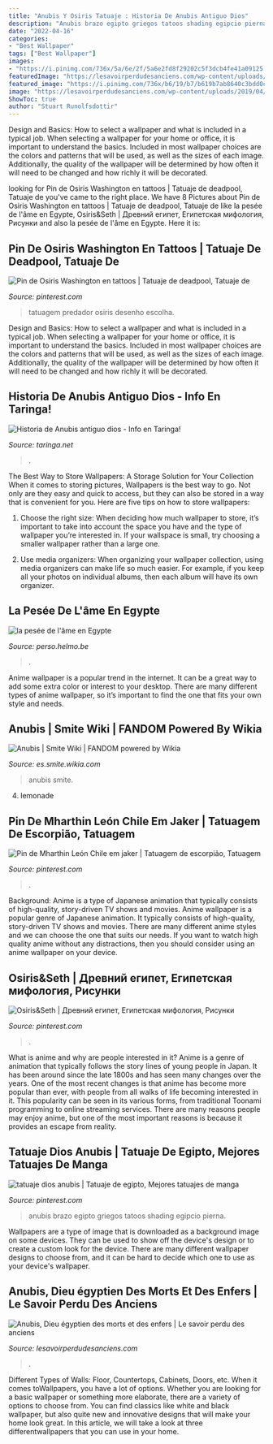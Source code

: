 ```yaml
---
title: "Anubis Y Osiris Tatuaje : Historia De Anubis Antiguo Dios"
description: "Anubis brazo egipto griegos tatoos shading egipcio pierna"
date: "2022-04-16"
categories:
- "Best Wallpaper"
tags: ["Best Wallpaper"]
images:
- "https://i.pinimg.com/736x/5a/6e/2f/5a6e2fd8f29202c5f3dcb4fe41a09125.jpg"
featuredImage: "https://lesavoirperdudesanciens.com/wp-content/uploads/2019/04/511px-Statue_of_the_god_Anubis.jpg"
featured_image: "https://i.pinimg.com/736x/b6/19/b7/b619b7ab8640c3bdd0c60fa707cbdefb.jpg"
image: "https://lesavoirperdudesanciens.com/wp-content/uploads/2019/04/511px-Statue_of_the_god_Anubis.jpg"
ShowToc: true
author: "Stuart Runolfsdottir"
---
```



Design and Basics: How to select a wallpaper and what is included in a typical job.
When selecting a wallpaper for your home or office, it is important to understand the basics. Included in most wallpaper choices are the colors and patterns that will be used, as well as the sizes of each image. Additionally, the quality of the wallpaper will be determined by how often it will need to be changed and how richly it will be decorated.

	

		
looking for Pin de Osiris Washington en tattoos | Tatuaje de deadpool, Tatuaje de you've came to the right place. We have 8 Pictures about Pin de Osiris Washington en tattoos | Tatuaje de deadpool, Tatuaje de like la pesée de l&#039;âme en Egypte, Osiris&amp;Seth | Древний египет, Египетская мифология, Рисунки and also la pesée de l&#039;âme en Egypte. Here it is:
		
    
## Pin De Osiris Washington En Tattoos | Tatuaje De Deadpool, Tatuaje De

<img loading=lazy src="https://i.pinimg.com/736x/ce/c4/d4/cec4d4b34c09fe69273245c6a495e1ae.jpg" onerror="this.onerror=null;this.src='https://tse4.mm.bing.net/th?id=OIP.XPq0UeJ7hamTtE60v9GYJQHaIq&amp;pid=15.1';" alt="Pin de Osiris Washington en tattoos | Tatuaje de deadpool, Tatuaje de">

_Source: pinterest.com_

>tatuagem predador osiris desenho escolha. 

	

Design and Basics: How to select a wallpaper and what is included in a typical job.
When selecting a wallpaper for your home or office, it is important to understand the basics. Included in most wallpaper choices are the colors and patterns that will be used, as well as the sizes of each image. Additionally, the quality of the wallpaper will be determined by how often it will need to be changed and how richly it will be decorated.

    
## Historia De Anubis Antiguo Dios - Info En Taringa!

<img loading=lazy src="http://k42.kn3.net/taringa/6/9/4/9/4/6/9/leocnc/3F1.jpg?5395" onerror="this.onerror=null;this.src='https://tse1.mm.bing.net/th?id=OIP.PuB-2hDqep7aLYjUg8WfLQHaLQ&amp;pid=15.1';" alt="Historia de Anubis antiguo dios - Info en Taringa!">

_Source: taringa.net_

>. 

	

The Best Way to Store Wallpapers: A Storage Solution for Your Collection
When it comes to storing pictures, Wallpapers is the best way to go. Not only are they easy and quick to access, but they can also be stored in a way that is convenient for you. Here are five tips on how to store wallpapers:
1) Choose the right size: When deciding how much wallpaper to store, it’s important to take into account the space you have and the type of wallpaper you’re interested in. If your wallspace is small, try choosing a smaller wallpaper rather than a large one.

2) Use media organizers: When organizing your wallpaper collection, using media organizers can make life so much easier. For example, if you keep all your photos on individual albums, then each album will have its own organizer.

    
## La Pesée De L&#039;âme En Egypte

<img loading=lazy src="https://perso.helmo.be/jamin/images/pesee.jpg" onerror="this.onerror=null;this.src='https://tse1.mm.bing.net/th?id=OIP.pbbsQqLEPoEhZRX2DC9HzQAAAA&amp;pid=15.1';" alt="la pesée de l&#039;âme en Egypte">

_Source: perso.helmo.be_

>. 

	

Anime wallpaper is a popular trend in the internet. It can be a great way to add some extra color or interest to your desktop. There are many different types of anime wallpaper, so it’s important to find the one that fits your own style and needs.

    
## Anubis | Smite Wiki | FANDOM Powered By Wikia

<img loading=lazy src="https://vignette.wikia.nocookie.net/smite6648/images/7/7d/Anubis_Clásico.png/revision/latest?cb=20150520164559&amp;path-prefix=es" onerror="this.onerror=null;this.src='https://tse1.mm.bing.net/th?id=OIP.ILIcqgex0hQQqYK9w64LLQHaJ4&amp;pid=15.1';" alt="Anubis | Smite Wiki | FANDOM powered by Wikia">

_Source: es.smite.wikia.com_

>anubis smite. 

	

4. lemonade 

    
## Pin De Mharthin León Chile Em Jaker | Tatuagem De Escorpião, Tatuagem

<img loading=lazy src="https://i.pinimg.com/736x/b6/19/b7/b619b7ab8640c3bdd0c60fa707cbdefb.jpg" onerror="this.onerror=null;this.src='https://tse1.mm.bing.net/th?id=OIP.9Ep9ZJ518QhUP6QKMQUAyQHaM4&amp;pid=15.1';" alt="Pin de Mharthin León Chile em jaker | Tatuagem de escorpião, Tatuagem">

_Source: pinterest.com_

>. 

	

Background: Anime is a type of Japanese animation that typically consists of high-quality, story-driven TV shows and movies.
Anime wallpaper is a popular genre of Japanese animation. It typically consists of high-quality, story-driven TV shows and movies. There are many different anime styles and we can choose the one that suits our needs. If you want to watch high quality anime without any distractions, then you should consider using an anime wallpaper on your device.

    
## Osiris&amp;Seth | Древний египет, Египетская мифология, Рисунки

<img loading=lazy src="https://i.pinimg.com/736x/5a/6e/2f/5a6e2fd8f29202c5f3dcb4fe41a09125.jpg" onerror="this.onerror=null;this.src='https://tse1.mm.bing.net/th?id=OIP.rRJIDYgmOU9qSTGyUqX_pwHaH1&amp;pid=15.1';" alt="Osiris&amp;Seth | Древний египет, Египетская мифология, Рисунки">

_Source: pinterest.com_

>. 

	

What is anime and why are people interested in it?
Anime is a genre of animation that typically follows the story lines of young people in Japan. It has been around since the late 1800s and has seen many changes over the years. One of the most recent changes is that anime has become more popular than ever, with people from all walks of life becoming interested in it. This popularity can be seen in its various forms, from traditional Toonami programming to online streaming services. There are many reasons people may enjoy anime, but one of the most important reasons is because it provides an escape from reality.

    
## Tatuaje Dios Anubis | Tatuaje De Egipto, Mejores Tatuajes De Manga

<img loading=lazy src="https://i.pinimg.com/736x/5d/96/e6/5d96e6615133b948d515d66959a60b86.jpg" onerror="this.onerror=null;this.src='https://tse2.mm.bing.net/th?id=OIP.KKoL0AsUI9f8UN6IcuxYdAHaI4&amp;pid=15.1';" alt="tatuaje dios anubis | Tatuaje de egipto, Mejores tatuajes de manga">

_Source: pinterest.com_

>anubis brazo egipto griegos tatoos shading egipcio pierna. 

	

Wallpapers are a type of image that is downloaded as a background image on some devices. They can be used to show off the device's design or to create a custom look for the device. There are many different wallpaper designs to choose from, and it can be hard to decide which one to use as your device's wallpaper.

    
## Anubis, Dieu égyptien Des Morts Et Des Enfers | Le Savoir Perdu Des Anciens

<img loading=lazy src="https://lesavoirperdudesanciens.com/wp-content/uploads/2019/04/511px-Statue_of_the_god_Anubis.jpg" onerror="this.onerror=null;this.src='https://tse4.mm.bing.net/th?id=OIP.HhRTNht5oFSz-XkdLb6GjQHaLI&amp;pid=15.1';" alt="Anubis, Dieu égyptien des morts et des enfers | Le savoir perdu des anciens">

_Source: lesavoirperdudesanciens.com_

>. 

	

Different Types of Walls: Floor, Countertops, Cabinets, Doors, etc.
When it comes toWallpapers, you have a lot of options. Whether you are looking for a basic wallpaper or something more elaborate, there are a variety of options to choose from. You can find classics like white and black wallpaper, but also quite new and innovative designs that will make your home look great. In this article, we will take a look at three differentwallpapers that you can use in your home.

